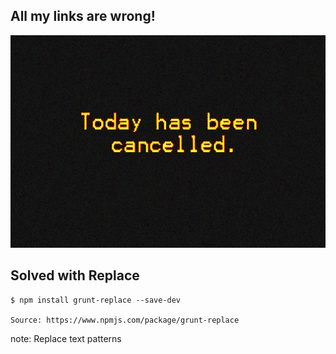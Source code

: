 ##  All my links are wrong!

<img src="images/replace.gif" height="340">

## Solved with Replace <!-- .element: class="fragment" -->
<pre class="fragment"><code class="haskell">$ npm install grunt-replace --save-dev

Source: https://www.npmjs.com/package/grunt-replace</code></pre>

note:
    Replace text patterns